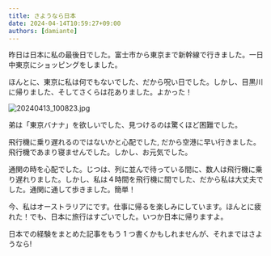```yaml
---
title: さようなら日本
date: 2024-04-14T10:59:27+09:00
authors: [damiante]
---
```

昨日は日本に私の最後日でした。富士市から東京まで新幹線で行きました。一日中東京にショッピングをしました。

ほんとに、東京に私は何でもないでした、だから呪い日でした。しかし、目黒川に帰りました、そしてさくらは花ありました。よかった！

![20240413_100823.jpg](https://github.com/devhou-se/www-jp/assets/12438044/28095afc-b0f2-4b25-bc30-2b79f3a6b9da)

弟は「東京バナナ」を欲しいでした、見つけるのは驚くほど困難でした。

飛行機に乗り遅れるのではないかと心配でした, だから空港に早い行きました。飛行機であまり寝ませんでした。しかし、お元気でした。

通関の時を心配でした。じつは、列に並んで待っている間に、数人は飛行機に乗り遅れりました。しかし、私は４時間を飛行機に間でした、だから私は大丈夫でした。通関に通して歩きました。簡単！

今、私はオーストラリアにです。仕事に帰るを楽しみにしています。ほんとに疲れた！でも、日本に旅行はすごいでした。いつか日本に帰りますよ。

日本での経験をまとめた記事をもう 1 つ書くかもしれませんが、それまではさようなら!